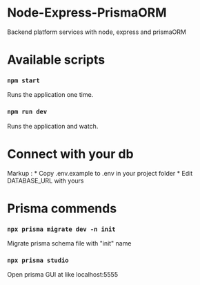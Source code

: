 # Node-Express-PrismaORM
Backend platform services with node, express and prismaORM

# Available scripts

### `npm start`
Runs the application one time.

### `npm run dev`
Runs the application and watch.

# Connect with your db
 Markup : * Copy .env.example to .env in your project folder
          * Edit DATABASE_URL with yours

# Prisma commends

### `npx prisma migrate dev -n init`
Migrate prisma schema file with "init" name

### `npx prisma studio`
Open prisma GUI at like localhost:5555
